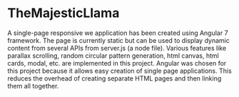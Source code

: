 # TheMajesticLlama
A single-page responsive we application has been created using Angular 7 framework. The page is currently static but can be used to display dynamic content from several APIs from server.js (a node file).
Various features like parallax scrolling, random circular pattern generation, html canvas, html cards, modal, etc. are implemented in this project.
Angular was chosen for this project because it allows easy creation of single page applications. This reduces the overhead of creating separate HTML pages and then linking them all together.
